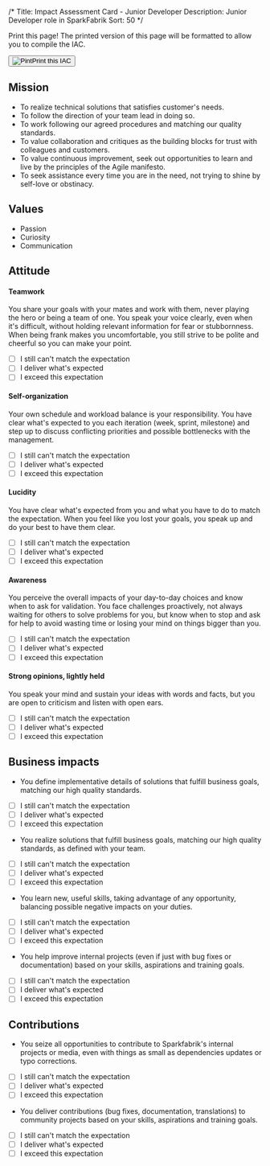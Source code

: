 /*
Title: Impact Assessment Card - Junior Developer
Description: Junior Developer role in SparkFabrik
Sort: 50
*/
<span class='no-print'>
  <div class="row justify-content align-items-center">
    <div class="col mb-3 mb-lg-0">
      <p class="quote font-italic">Print this page! The printed version of this page will be formatted to allow you to compile the IAC.</p>
    </div>
    <div class="col-lg-auto">
      <button class='btn btn--print' type="button" onclick="window.print();"><img class="icon-print" src="/images/icon_print.svg" alt="Pint">Print this IAC</button>
    </div>
  </div>

## Mission

* To realize technical solutions that satisfies customer's needs.
* To follow the direction of your team lead in doing so.
* To work following our agreed procedures and matching our quality standards.
* To value collaboration and critiques as the building blocks for trust with colleagues and customers.
* To value continuous improvement, seek out opportunities to learn and live by the principles of the Agile manifesto.
* To seek assistance every time you are in the need, not trying to shine by self-love or obstinacy.

## Values

* Passion
* Curiosity
* Communication
  
</span>

## Attitude

#### Teamwork

You share your goals with your mates and work with them, never playing the hero or being a team of one. You speak your voice clearly, even when it's difficult, without holding relevant information for fear or stubbornness. When being frank makes you uncomfortable, you still strive to be polite and cheerful so you can make your point.

<span class='score only-print'>

- [ ] I still can't match the expectation
- [ ] I deliver what's expected
- [ ] I exceed this expectation

</span>

#### Self-organization

Your own schedule and workload balance is your responsibility. You have clear what's expected to you each iteration (week, sprint, milestone) and step up to discuss conflicting priorities and possible bottlenecks with the management.

<span class='score only-print'>

- [ ] I still can't match the expectation
- [ ] I deliver what's expected
- [ ] I exceed this expectation

</span>

#### Lucidity

You have clear what's expected from you and what you have to do to match the expectation. When you feel like you lost your goals, you speak up and do your best to have them clear.

<span class='score only-print'>

- [ ] I still can't match the expectation
- [ ] I deliver what's expected
- [ ] I exceed this expectation

</span>

#### Awareness

You perceive the overall impacts of your day-to-day choices and know when to ask for validation. You face challenges proactively, not always waiting for others to solve problems for you, but know when to stop and ask for help to avoid wasting time or losing your mind on things bigger than you.

<span class='score only-print'>

- [ ] I still can't match the expectation
- [ ] I deliver what's expected
- [ ] I exceed this expectation

</span>

#### Strong opinions, lightly held

You speak your mind and sustain your ideas with words and facts, but you are open to criticism and listen with open ears.

<span class='score only-print'>

- [ ] I still can't match the expectation
- [ ] I deliver what's expected
- [ ] I exceed this expectation

</span>

## Business impacts

* You define implementative details of solutions that fulfill business goals, matching our high quality standards.

<span class='score only-print'>

- [ ] I still can't match the expectation
- [ ] I deliver what's expected
- [ ] I exceed this expectation

</span>

* You realize solutions that fulfill business goals, matching our high quality standards, as defined with your team.

<span class='score only-print'>

- [ ] I still can't match the expectation
- [ ] I deliver what's expected
- [ ] I exceed this expectation

</span>

* You learn new, useful skills, taking advantage of any opportunity, balancing possible negative impacts on your duties.

<span class='score only-print'>

- [ ] I still can't match the expectation
- [ ] I deliver what's expected
- [ ] I exceed this expectation

</span>

* You help improve internal projects (even if just with bug fixes or documentation) based on your skills, aspirations and training goals.

<span class='score only-print'>

- [ ] I still can't match the expectation
- [ ] I deliver what's expected
- [ ] I exceed this expectation

</span>

## Contributions

* You seize all opportunities to contribute to Sparkfabrik's internal projects or media, even with things as small as dependencies updates or typo corrections.

<span class='score only-print'>

- [ ] I still can't match the expectation
- [ ] I deliver what's expected
- [ ] I exceed this expectation

</span>

* You deliver contributions (bug fixes, documentation, translations) to community projects based on your skills, aspirations and training goals.

<span class='score only-print'>

- [ ] I still can't match the expectation
- [ ] I deliver what's expected
- [ ] I exceed this expectation

</span>
